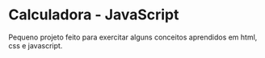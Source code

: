 # Calculadora - JavaScript
Pequeno projeto feito para exercitar alguns conceitos aprendidos em html, css e javascript.
